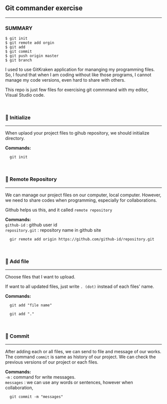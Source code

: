 ## Git commander exercise

---

### SUMMARY

```
$ git init
$ git remote add orgin
$ git add
$ git commit
$ git push origin master
$ git branch
```

I used to use GitKraken application for mananging my programming files.
So, I found that when I am coding without like those programs, I cannot manage my code versions, even hard to share with others.

This repo is just few files for exercising git commmand with my editor, Visual Studio code.

<br>

### 📌 Initialize

---

When uplaod your project files to gihub repository, we should initialize directory.

**Commands:**

```
  git init
```

<br>

### 📌 Remote Repository

---

We can manage our project files on our computer, local computer.
However, we need to share codes when programming, especially for collaborations.

Github helps us this, and it called `remote repository`

**Commands:**  
`github-id` : github user id  
`repository.git` : repository name in github site

```
  gir remote add origin https://github.com/github-id/repository.git
```

<br>

### 📌 Add file

---

Choose files that I want to upload.

If want to all updated files, just write `. (dot)` instead of each files' name.

**Commands:**

```
  git add "file name"

  git add "."
```

<br>

### 📌 Commit

---

After adding each or all files, we can send to file and message of our works.
The command `commit` is same as history of our project.
We can check the previous versions of our project or each files.

**Commands:**  
`-m` : command for write messages.  
`messages` : we can use any words or sentences, however when collaboration,

```
  git commit -m "messages"
```
